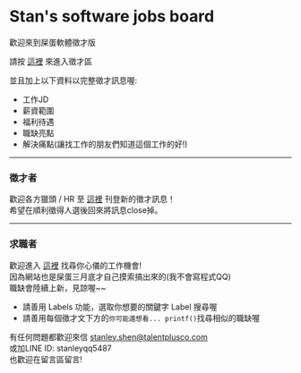 Stan's software jobs board
====

歡迎來到屎蛋軟體徵才版

請按 [這裡](https://github.com/StanleyShen88/software-jobs/issues) 來進入徵才區

並且加上以下資料以完整徵才訊息喔:

+ 工作JD
+ 薪資範圍
+ 福利待遇
+ 職缺亮點
+ 解決痛點(讓找工作的朋友們知道這個工作的好!)

-----

### 徵才者

歡迎各方獵頭 / HR 至 [這裡](https://github.com/StanleyShen88/software-jobs/issues) 刊登新的徵才訊息！  
希望在順利徵得人選後回來將訊息close掉。



-----

### 求職者

歡迎進入 [這裡](https://github.com/StanleyShen88/software-jobs/issues) 找尋你心儀的工作機會!   
因為網站也是屎蛋三月底才自己摸索搞出來的(我不會寫程式QQ)  
職缺會陸續上新，見諒喔~~  

- 請善用 Labels 功能，選取你想要的關鍵字 Label 搜尋喔  
- 請善用每個徵才文下方的`你可能還想看... printf()`找尋相似的職缺喔

有任何問題都歡迎來信 stanley.shen@talentplusco.com  
或加LINE ID: stanleyqq5487  
也歡迎在留言區留言!
